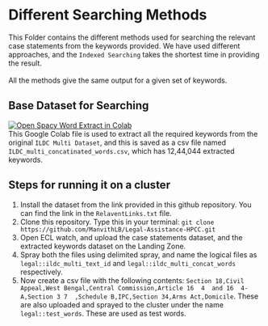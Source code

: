 # Different Searching Methods
This Folder contains the different methods used for searching the relevant case statements from the keywords provided. We have used different approaches, and the ```Indexed Searching``` takes the shortest time in providing the result.<br><br>
All the methods give the same output for a given set of keywords.
## Base Dataset for Searching
[![Open Spacy Word Extract in Colab](https://colab.research.google.com/assets/colab-badge.svg)](https://colab.research.google.com/drive/1tQbkiYx5rRIXy0kVZ2UcUgD9rdBsBtFM?usp=sharing)<br>This Google Colab file is used to extract all the required keywords from the original ```ILDC Multi Dataset```, and this is saved as a csv file named ```ILDC_multi_concatinated_words.csv```, which has 12,44,044 extracted keywords.
## Steps for running it on a cluster

1. Install the dataset from the link provided in this github repository. You can find the link in the ```RelaventLinks.txt``` file.
2. Clone this repository. Type this in your terminal: ```git clone https://github.com/ManvithLB/Legal-Assistance-HPCC.git```
3. Open ECL watch, and upload the case statements dataset, and the extracted keywords dataset on the Landing Zone.
4. Spray both the files using delimited spray, and name the logical files as ``` legal::ildc_multi_text_id``` and ```legal::ildc_multi_concat_words``` respectively.
5. Now create a csv file with the following contents: ```Section 18,Civil Appeal,West Bengal,Central Commission,Article 16  4  and 16  4-A,Section 3 7  ,Schedule B,IPC,Section 34,Arms Act,Domicile```. These are also uploaded and sprayed to the cluster under the name ```legal::test_words```. These are used as test words.
